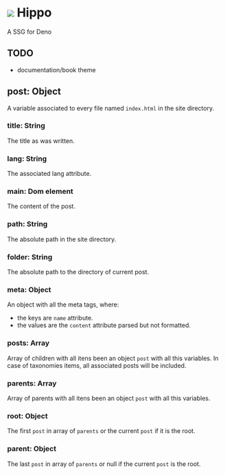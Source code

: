 # ![](docs/favicon.ico) Hippo
A SSG for Deno

## TODO
 - documentation/book theme

## post: Object
A variable associated to every file named `index.html` in the site directory.

### title: String
The title as was written.

### lang: String
The associated lang attribute.

### main: Dom element
The content of the post.

### path: String
The absolute path in the site directory.

### folder: String
The absolute path to the directory of current post.

### meta: Object
An object with all the meta tags, where:
 - the keys are `name` attribute.
 - the values are the `content` attribute parsed but not formatted.

### posts: Array
Array of children with all itens been an object `post` with all this variables.
In case of taxonomies items, all associated posts will be included.

### parents: Array
Array of parents with all itens been an object `post` with all this variables.

### root: Object
The first `post` in array of `parents` or the current `post` if it is the root.

### parent: Object
The last `post` in array of `parents` or null if the current `post` is the root.
